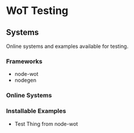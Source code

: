 # WoT Testing
## Systems
Online systems and examples available for testing.

### Frameworks

* node-wot
* nodegen

### Online Systems

### Installable Examples

* Test Thing from node-wot
